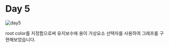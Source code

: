 # Day 5

![day5](https://user-images.githubusercontent.com/82946898/236728864-eb409ff4-c12a-4c3c-a09b-e0378f52202d.png)

root color를 지정함으로써 유지보수에 용이
가상요소 선택자를 사용하여 그래프를 구현해보았습니다.
